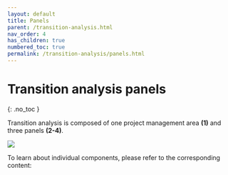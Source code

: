 ```yaml
---
layout: default
title: Panels
parent: /transition-analysis.html
nav_order: 4
has_children: true
numbered_toc: true
permalink: /transition-analysis/panels.html
---
```


# Transition analysis panels
{: .no_toc }

Transition analysis is composed of one project management area **(1)** and three panels **(2-4)**.

<a class="plain" href="../assets/images/gui/panel-transition-analysis.png"><img src="../assets/images/gui/panel-transition-analysis.png" /></a>

To learn about individual components, please refer to the corresponding content: